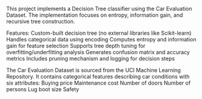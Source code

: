 This project implements a Decision Tree classifier using the Car Evaluation Dataset. The implementation focuses on entropy, information gain, and recursive tree construction.

Features:
  Custom-built decision tree (no external libraries like Scikit-learn)
  Handles categorical data using encoding
  Computes entropy and information gain for feature selection
  Supports tree depth tuning for overfitting/underfitting analysis
  Generates confusion matrix and accuracy metrics
  Includes pruning mechanism and logging for decision steps

The Car Evaluation Dataset is sourced from the UCI Machine Learning Repository. It contains categorical features describing car conditions with six attributes:
  Buying price
  Maintenance cost
  Number of doors
  Number of persons
  Lug boot size
  Safety

